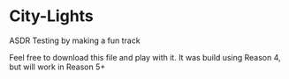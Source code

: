 # City-Lights
ASDR Testing by making a fun track

Feel free to download this file and play with it.  It was build using Reason 4, but will work in Reason 5+

